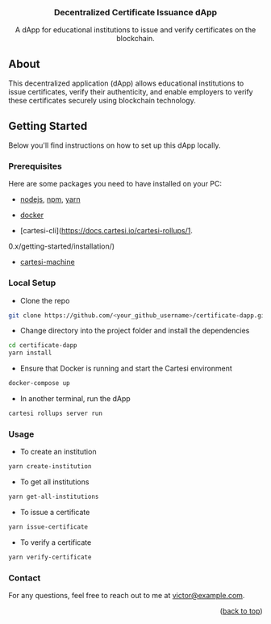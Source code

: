 <a id="readme-top"></a>
<!-- PROJECT LOGO -->
<br />
<div align="center">
  <h3 align="center">Decentralized Certificate Issuance dApp</h3>

  <p align="center">
    A dApp for educational institutions to issue and verify certificates on the blockchain.
  </p>
</div>

## About
<p>
    This decentralized application (dApp) allows educational institutions to issue certificates, verify their authenticity, and enable employers to verify these certificates securely using blockchain technology.
</p>

## Getting Started

Below you'll find instructions on how to set up this dApp locally.

### Prerequisites

Here are some packages you need to have installed on your PC:

* [nodejs](https://nodejs.org/en), [npm](https://docs.npmjs.com/cli/v10/configuring-npm/install), [yarn](https://classic.yarnpkg.com/lang/en/docs/install/#debian-stable)

* [docker](https://docs.docker.com/get-docker/)

* [cartesi-cli](https://docs.cartesi.io/cartesi-rollups/1.

0.x/getting-started/installation/)

* [cartesi-machine](https://docs.cartesi.io/cartesi-machine/0.13.x/getting-started/installation/)

### Local Setup
* Clone the repo
```sh
git clone https://github.com/<your_github_username>/certificate-dapp.git
```
* Change directory into the project folder and install the dependencies
```sh
cd certificate-dapp
yarn install
```

* Ensure that Docker is running and start the Cartesi environment
```sh
docker-compose up
```

* In another terminal, run the dApp
```sh
cartesi rollups server run
```

### Usage

* To create an institution
```sh
yarn create-institution
```
* To get all institutions
```sh
yarn get-all-institutions
```
* To issue a certificate
```sh
yarn issue-certificate
```
* To verify a certificate
```sh
yarn verify-certificate
```

### Contact
For any questions, feel free to reach out to me at [victor@example.com](mailto:victor@example.com).

<p align="right">(<a href="#readme-top">back to top</a>)</p>

